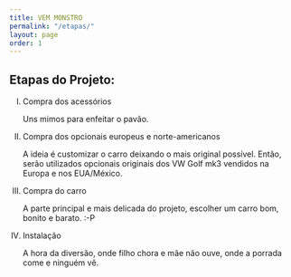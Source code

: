 ```yaml
---
title: VEM MONSTRO
permalink: "/etapas/"
layout: page
order: 1
---
```


<h2>Etapas do Projeto:</h2>


<ol type="I">
<li>Compra dos acess&oacute;rios</li>
<p>Uns mimos para enfeitar o pav&atilde;o.</p>
<li>Compra dos opcionais europeus e norte-americanos</li>
<p>A ideia &eacute; customizar o carro deixando o mais original poss&iacute;vel. Ent&atilde;o, ser&atilde;o utilizados opcionais originais dos VW Golf mk3 vendidos na Europa e nos EUA/M&eacute;xico.</p>
<li>Compra do carro</li>
<p>A parte principal e mais delicada do projeto, escolher um carro bom, bonito e barato. :-P</p>
<li>Instala&ccedil;&atilde;o</li>
<p>A hora da divers&atilde;o, onde filho chora e m&atilde;e n&atilde;o ouve, onde a porrada come e ningu&eacute;m v&ecirc;.</p>
</ol>

